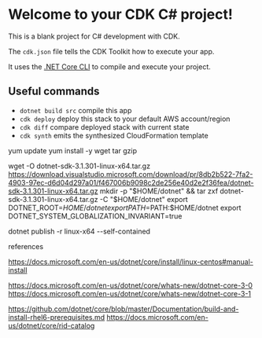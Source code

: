 # Welcome to your CDK C# project!

This is a blank project for C# development with CDK.

The `cdk.json` file tells the CDK Toolkit how to execute your app.

It uses the [.NET Core CLI](https://docs.microsoft.com/dotnet/articles/core/) to compile and execute your project.

## Useful commands

* `dotnet build src` compile this app
* `cdk deploy`       deploy this stack to your default AWS account/region
* `cdk diff`         compare deployed stack with current state
* `cdk synth`        emits the synthesized CloudFormation template


yum update
yum install -y wget tar gzip


wget -O dotnet-sdk-3.1.301-linux-x64.tar.gz https://download.visualstudio.microsoft.com/download/pr/8db2b522-7fa2-4903-97ec-d6d04d297a01/f467006b9098c2de256e40d2e2f36fea/dotnet-sdk-3.1.301-linux-x64.tar.gz
mkdir -p "$HOME/dotnet" && tar zxf dotnet-sdk-3.1.301-linux-x64.tar.gz -C "$HOME/dotnet"
export DOTNET_ROOT=$HOME/dotnet
export PATH=$PATH:$HOME/dotnet
export DOTNET_SYSTEM_GLOBALIZATION_INVARIANT=true



dotnet publish -r linux-x64 --self-contained

references

https://docs.microsoft.com/en-us/dotnet/core/install/linux-centos#manual-install

https://docs.microsoft.com/en-us/dotnet/core/whats-new/dotnet-core-3-0
https://docs.microsoft.com/en-us/dotnet/core/whats-new/dotnet-core-3-1

https://github.com/dotnet/core/blob/master/Documentation/build-and-install-rhel6-prerequisites.md
https://docs.microsoft.com/en-us/dotnet/core/rid-catalog